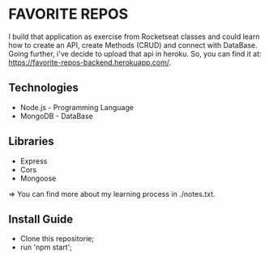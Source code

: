 # FAVORITE REPOS
I build that application as exercise from Rocketseat classes and could learn how to create an API, create Methods (CRUD) and connect with DataBase. Going further, i've decide to upload that api in heroku. So, you can find it at: https://favorite-repos-backend.herokuapp.com/.

## Technologies
* Node.js - Programming Language
* MongoDB - DataBase

## Libraries
* Express
* Cors
* Mongoose

=> You can find more about my learning process in ./notes.txt.

## Install Guide

- Clone this repositorie;
- run 'npm start';
